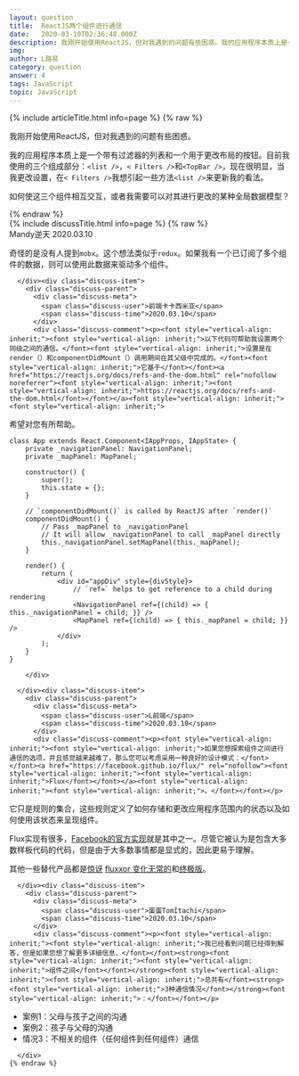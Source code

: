 ```yaml
---
layout: question
title:  ReactJS两个组件进行通信
date:   2020-03-10T02:36:48.000Z
description: 我刚开始使用ReactJS，但对我遇到的问题有些困惑。我的应用程序本质上是一个带有过滤器的列表和一个用于更改布局的按钮。目前我使用的三个组成部分：<l...
img: 
author: L路易
category: question
answer: 4
tags: JavaScript
topic: JavaScript
---
```

<div class="article-root">
  <div class="article">
    {% include articleTitle.html info=page %}
    {% raw %}
    <div class="article-content"><p><font style="vertical-align: inherit;"><font style="vertical-align: inherit;">我刚开始使用ReactJS，但对我遇到的问题有些困惑。</font></font></p>

<p><font style="vertical-align: inherit;"><font style="vertical-align: inherit;">我的应用程序本质上是一个带有过滤器的列表和一个用于更改布局的按钮。</font><font style="vertical-align: inherit;">目前我使用的三个组成部分：</font></font><code>&lt;list /&gt;</code><font style="vertical-align: inherit;"><font style="vertical-align: inherit;">，</font></font><code>&lt; Filters /&gt;</code><font style="vertical-align: inherit;"><font style="vertical-align: inherit;">和</font></font><code>&lt;TopBar /&gt;</code><font style="vertical-align: inherit;"><font style="vertical-align: inherit;">，现在很明显，当我更改设置，在</font></font><code>&lt; Filters /&gt;</code><font style="vertical-align: inherit;"><font style="vertical-align: inherit;">我想引起一些方法</font></font><code>&lt;list /&gt;</code><font style="vertical-align: inherit;"><font style="vertical-align: inherit;">来更新我的看法。</font></font></p>

<p><font style="vertical-align: inherit;"><font style="vertical-align: inherit;">如何使这三个组件相互交互，或者我需要可以对其进行更改的某种全局数据模型？</font></font></p></div>
    {% endraw %}
  </div>

  <div class="discuss-wrapper">
    {% include discussTitle.html info=page %}
    {% raw %}
    <div class="discuss-item">
        <div class="discuss-parent">
          <div class="discuss-meta">
            <span class="discuss-user">Mandy逆天</span>
            <span class="discuss-time">2020.03.10</span>
          </div>
          <div class="discuss-comment"><p><font style="vertical-align: inherit;"><font style="vertical-align: inherit;">奇怪的是没有人提到</font></font><code>mobx</code><font style="vertical-align: inherit;"><font style="vertical-align: inherit;">。</font><font style="vertical-align: inherit;">这个想法类似于</font></font><code>redux</code><font style="vertical-align: inherit;"><font style="vertical-align: inherit;">。</font><font style="vertical-align: inherit;">如果我有一个已订阅了多个组件的数据，则可以使用此数据来驱动多个组件。</font></font></p></div>
        </div>
        
      </div><div class="discuss-item">
        <div class="discuss-parent">
          <div class="discuss-meta">
            <span class="discuss-user">前端卡卡西米亚</span>
            <span class="discuss-time">2020.03.10</span>
          </div>
          <div class="discuss-comment"><p><font style="vertical-align: inherit;"><font style="vertical-align: inherit;">以下代码可帮助我设置两个同级之间的通信。</font><font style="vertical-align: inherit;">设置是在render（）和componentDidMount（）调用期间在其父级中完成的。</font><font style="vertical-align: inherit;">它基于</font></font><a href="https://reactjs.org/docs/refs-and-the-dom.html" rel="nofollow noreferrer"><font style="vertical-align: inherit;"><font style="vertical-align: inherit;">https://reactjs.org/docs/refs-and-the-dom.html</font></font></a><font style="vertical-align: inherit;"><font style="vertical-align: inherit;"> 
希望</font><font style="vertical-align: inherit;">对您有所</font><font style="vertical-align: inherit;">帮助。</font></font></p>

<pre><code>class App extends React.Component&lt;IAppProps, IAppState&gt; {<font></font>
    private _navigationPanel: NavigationPanel;<font></font>
    private _mapPanel: MapPanel;<font></font>
<font></font>
    constructor() {<font></font>
        super();<font></font>
        this.state = {};<font></font>
    }<font></font>
<font></font>
    // `componentDidMount()` is called by ReactJS after `render()`<font></font>
    componentDidMount() {<font></font>
        // Pass _mapPanel to _navigationPanel<font></font>
        // It will allow _navigationPanel to call _mapPanel directly<font></font>
        this._navigationPanel.setMapPanel(this._mapPanel);<font></font>
    }<font></font>
<font></font>
    render() {<font></font>
        return (<font></font>
            &lt;div id="appDiv" style={divStyle}&gt;<font></font>
                // `ref=` helps to get reference to a child during rendering<font></font>
                &lt;NavigationPanel ref={(child) =&gt; { this._navigationPanel = child; }} /&gt;<font></font>
                &lt;MapPanel ref={(child) =&gt; { this._mapPanel = child; }} /&gt;<font></font>
            &lt;/div&gt;<font></font>
        );<font></font>
    }<font></font>
}<font></font>
</code></pre></div>
        </div>
        
      </div><div class="discuss-item">
        <div class="discuss-parent">
          <div class="discuss-meta">
            <span class="discuss-user">L前端</span>
            <span class="discuss-time">2020.03.10</span>
          </div>
          <div class="discuss-comment"><p><font style="vertical-align: inherit;"><font style="vertical-align: inherit;">如果您想探索组件之间进行通信的选项，并且感觉越来越难了，那么您可以考虑采用一种良好的设计模式：</font></font><a href="https://facebook.github.io/flux/" rel="nofollow"><font style="vertical-align: inherit;"><font style="vertical-align: inherit;">Flux</font></font></a><font style="vertical-align: inherit;"><font style="vertical-align: inherit;">。</font></font></p>

<p><font style="vertical-align: inherit;"><font style="vertical-align: inherit;">它只是规则的集合，这些规则定义了如何存储和更改应用程序范围内的状态以及如何使用该状态来呈现组件。</font></font></p>

<p><font style="vertical-align: inherit;"><font style="vertical-align: inherit;">Flux实现有很多，</font></font><a href="https://github.com/facebook/flux" rel="nofollow"><font style="vertical-align: inherit;"><font style="vertical-align: inherit;">Facebook的官方实现</font></font></a><font style="vertical-align: inherit;"><font style="vertical-align: inherit;">就是其中之一。</font><font style="vertical-align: inherit;">尽管它被认为是包含大多数样板代码的代码，但是由于大多数事情都是显式的，因此更易于理解。</font></font></p>

<p><font style="vertical-align: inherit;"><font style="vertical-align: inherit;">其他一些替代产品都是</font></font><a href="https://github.com/acdlite/flummox/" rel="nofollow"><font style="vertical-align: inherit;"><font style="vertical-align: inherit;">惊讶</font></font></a> <a href="https://github.com/BinaryMuse/fluxxor" rel="nofollow"><font style="vertical-align: inherit;"><font style="vertical-align: inherit;">fluxxor </font></font></a> <a href="https://github.com/yahoo/fluxible" rel="nofollow"><font style="vertical-align: inherit;"><font style="vertical-align: inherit;">变化无常的</font></font></a><font style="vertical-align: inherit;"><font style="vertical-align: inherit;">和</font></font><a href="https://github.com/rackt/redux" rel="nofollow"><font style="vertical-align: inherit;"><font style="vertical-align: inherit;">终极版</font></font></a><font style="vertical-align: inherit;"><font style="vertical-align: inherit;">。</font></font></p></div>
        </div>
        
      </div><div class="discuss-item">
        <div class="discuss-parent">
          <div class="discuss-meta">
            <span class="discuss-user">蛋蛋TomItachi</span>
            <span class="discuss-time">2020.03.10</span>
          </div>
          <div class="discuss-comment"><p><font style="vertical-align: inherit;"><font style="vertical-align: inherit;">我已经看到问题已经得到解答，但是如果您想了解更多详细信息，</font></font><strong><font style="vertical-align: inherit;"><font style="vertical-align: inherit;">组件之间</font></font></strong><font style="vertical-align: inherit;"><font style="vertical-align: inherit;">总共有</font><strong><font style="vertical-align: inherit;">3种通信情况</font></strong><font style="vertical-align: inherit;">：</font></font></p>

<ul>
<li><font style="vertical-align: inherit;"><font style="vertical-align: inherit;">案例1：父母与孩子之间的沟通</font></font></li>
<li><font style="vertical-align: inherit;"><font style="vertical-align: inherit;">案例2：孩子与父母的沟通</font></font></li>
<li><font style="vertical-align: inherit;"><font style="vertical-align: inherit;">情况3：不相关的组件（任何组件到任何组件）通信</font></font></li>
</ul></div>
        </div>
        
      </div>
    {% endraw %}
  </div>
<div>
